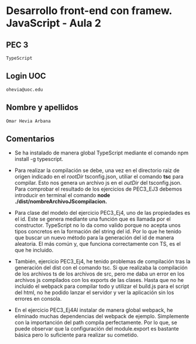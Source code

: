 # **Desarrollo front-end con framew. JavaScript - Aula 2**

## PEC 3 

```
TypeScript
```

## Login UOC
```
ohevia@uoc.edu
```

## Nombre y apellidos  
```
Omar Hevia Arbana
```
## Comentarios

- Se ha instalado de manera global TypeScript mediante el comando npm install -g typescript.

- Para realizar la compilación se debe, una vez en el directorio raiz de origen indicado en el *rootDir* tsconfig.json, utiliar el comando **tsc** para compilar. Esto nos genera un archivo js en el *outDir* del tsconfig.json. Para comprobar el resultado de los ejercicios de PEC3_EJ3 debemos introducir en terminal el comando **node ./dist/nombreArchivoJScompilacion.**
  
- Para clase del modelo del ejercicio PEC3_Ej4, uno de las propiedades es el id. Este se genera mediante una función que es llamada por el constructor. TypeScript no lo da como valido porque no acepta unos tipos concretos en la formación del string del id. Por lo que he tenido que buscar un nuevo método para la generación del id de manera aleatoria. El más común y, que funciona correctamente con TS, es el que he incluido.

- También, ejercicio PEC3_Ej4, he tenido problemas de compilación tras la generación del dist con el comando tsc. Si que realizaba la compilación de los archivos ts de los archivos de src, pero me daba un error en los archivos js compilados con los exports de las clases. Hasta que no he incluido el webpack para compilar todo y utilizar el build.js para el script del html, no he podido lanzar el servidor y ver la aplicación sin los errores en consola.

- En el ejercicio PEC3_Ej4Al instalar de manera global webpack, he eliminado muchas dependencias del webpack de ejemplo. Simplemente con la importanción del path compila perfectamente. Por lo que, se puede observar que la configuración del module.export es bastante básica pero lo suficiente para realizar su cometido.